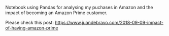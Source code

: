 Notebook using Pandas for analysing my puchases in Amazon and the impact of becoming
an Amazon Prime customer.

Please check this post: https://www.juandebravo.com/2018-09-09-impact-of-having-amazon-prime